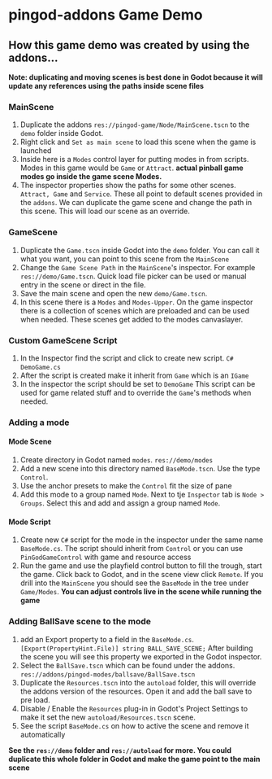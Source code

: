 # pingod-addons Game Demo

## How this game demo was created by using the addons...
**Note: duplicating and moving scenes is best done in Godot
because it will update any references using the paths inside scene files**
### MainScene
1. Duplicate the addons `res://pingod-game/Node/MainScene.tscn` to the `demo` folder inside Godot.
2. Right click and `Set as main scene` to load this scene when the game is launched
3. Inside here is a `Modes` control layer for putting modes in from scripts.
Modes in this game would be `Game` or `Attract`. **actual pinball game modes go inside the game scene Modes.**
4. The inspector properties show the paths for some other scenes. `Attract, Game` and `Service`.
These all point to default scenes provided in the `addons`.
We can duplicate the game scene and change the path in this scene. This will load our scene as an override.
### GameScene
1. Duplicate the `Game.tscn` inside Godot into the `demo` folder.
You can call it what you want, you can point to this scene from the `MainScene`
2. Change the `Game Scene Path` in the `MainScene`'s inspector.
For example `res://demo/Game.tscn`.
Quick load file picker can be used or manual entry in the scene or direct in the file.
3. Save the main scene and open the new `demo/Game.tscn`.
4. In this scene there is a `Modes` and `Modes-Upper`.
On the game inspector there is a collection of scenes which are preloaded and can be used when needed.
These scenes get added to the modes canvaslayer.
### Custom GameScene Script
1. In the Inspector find the script and click to create new script. `C#` `DemoGame.cs`
2. After the script is created make it inherit from `Game` which is an `IGame`
3. In the inspector the script should be set to `DemoGame`
This script can be used for game related stuff and to override the `Game`'s methods when needed.
### Adding a mode
#### Mode Scene
1. Create directory in Godot named `modes`. `res://demo/modes`
2. Add a new scene into this directory named `BaseMode.tscn`. Use the type `Control`.
3. Use the anchor presets to make the `Control` fit the size of pane
4. Add this mode to a group named `Mode`. Next to tje `Inspector` tab is `Node > Groups`.
Select this and add and assign a group named `Mode`.
#### Mode Script
1. Create new `C#` script for the mode in the inspector under the same name `BaseMode.cs`.
The script should inherit from `Control` or you can use `PinGodGameControl` with game and resource access
2. Run the game and use the playfield control button to fill the trough, start the game.
Click back to Godot, and in the scene view click `Remote`.
If you drill into the `MainScene` you should see the `BaseMode` in the tree under `Game/Modes`.
**You can adjust controls live in the scene while running the game**
### Adding BallSave scene to the mode
1. add an Export property to a field in the `BaseMode.cs`.
`[Export(PropertyHint.File)] string BALL_SAVE_SCENE;`
After building the scene you will see this property we exported in the Godot inspector.
2. Select the `BallSave.tscn` which can be found under the addons.
`res://addons/pingod-modes/ballsave/BallSave.tscn`
3. Duplicate the `Resources.tscn` into the `autoload` folder,
this will override the addons version of the resources.
Open it and add the ball save to pre load.
4. Disable / Enable the `Resources` plug-in in Godot's Project Settings to make it set the new `autoload/Resources.tscn` scene.
5. See the script `BaseMode.cs` on how to active the scene and remove it automatically

**See the `res://demo` folder and `res://autoload` for more. You could duplicate this whole folder in Godot and make the game point to the main scene**